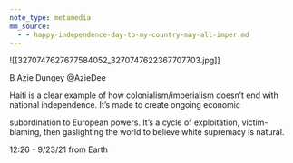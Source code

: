 ```yaml
---
note_type: metamedia
mm_source:
  - - happy-independence-day-to-my-country-may-all-imper.md
---
```


![[3270747627677584052_3270747622367707703.jpg]]

B Azie Dungey
@AzieDee

Haiti is a clear example of how
colonialism/imperialism doesn’t end
with national independence. It’s
made to create ongoing economic

subordination to European powers.
It’s a cycle of exploitation, victim-
blaming, then gaslighting the world
to believe white supremacy is
natural.

12:26 - 9/23/21 from Earth


